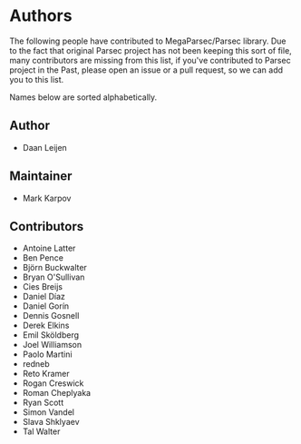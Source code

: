 # Authors

The following people have contributed to MegaParsec/Parsec library. Due to
the fact that original Parsec project has not been keeping this sort of
file, many contributors are missing from this list, if you've contributed to
Parsec project in the Past, please open an issue or a pull request, so we
can add you to this list.

Names below are sorted alphabetically.

## Author

* Daan Leijen

## Maintainer

* Mark Karpov

## Contributors

* Antoine Latter
* Ben Pence
* Björn Buckwalter
* Bryan O'Sullivan
* Cies Breijs
* Daniel Díaz
* Daniel Gorín
* Dennis Gosnell
* Derek Elkins
* Emil Sköldberg
* Joel Williamson
* Paolo Martini
* redneb
* Reto Kramer
* Rogan Creswick
* Roman Cheplyaka
* Ryan Scott
* Simon Vandel
* Slava Shklyaev
* Tal Walter
